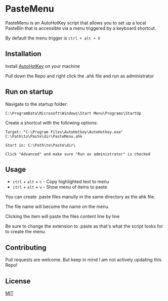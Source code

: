 # PasteMenu

PasteMenu is an AutoHotKey script that allows you to set up a local PasteBin that is accessible via a menu triggered by a keyboard shortcut.

By default the menu trigger is `ctrl + alt + V`

## Installation

Install [AutoHotKey](https://www.autohotkey.com/) on your machine

Pull down the Repo and right click the .ahk file and run as administrator

## Run on startup

Navigate to the startup folder:

`C:\ProgramData\Microsoft\Windows\Start Menu\Programs\StartUp`

Create a shortcut with the following options:

```
Target: "C:\Program Files\AutoHotkey\AutoHotkey.exe" C:\Path\to\Paste\dir\PasteMenu.ahk

Start in: C:\Path\to\Paste\dir\

Click "Advanced" and make sure "Run as administrator" is checked
```

## Usage

- `ctrl` + `alt` + `c` - Copy highlighted text to menu
- `ctrl` + `alt` + `v` - Show menu of items to paste

You can create .paste files manully in the same directory as the ahk file.

The file name will become the name on the menu.

Clicking the item will paste the files content line by line

Be sure to change the extension to .paste as that's what the script looks for to create the menu.

## Contributing
Pull requests are welcome. But keep in mind I am not actively updating this Repo!

## License
[MIT](https://choosealicense.com/licenses/mit/)